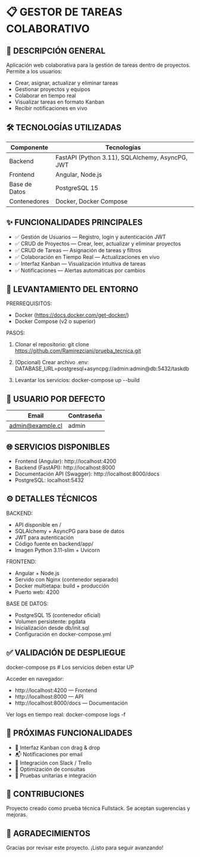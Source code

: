 
📋 GESTOR DE TAREAS COLABORATIVO
================================

📝 DESCRIPCIÓN GENERAL
----------------------
Aplicación web colaborativa para la gestión de tareas dentro de proyectos. Permite a los usuarios:
- Crear, asignar, actualizar y eliminar tareas
- Gestionar proyectos y equipos
- Colaborar en tiempo real
- Visualizar tareas en formato Kanban
- Recibir notificaciones en vivo

🛠️ TECNOLOGÍAS UTILIZADAS
--------------------------
| Componente   | Tecnologías                                  |
|--------------|-----------------------------------------------|
| Backend     | FastAPI (Python 3.11), SQLAlchemy, AsyncPG, JWT |
| Frontend    | Angular, Node.js                             |
| Base de Datos | PostgreSQL 15                             |
| Contenedores | Docker, Docker Compose                     |

✨ FUNCIONALIDADES PRINCIPALES
------------------------------
- ✅ Gestión de Usuarios — Registro, login y autenticación JWT
- ✅ CRUD de Proyectos — Crear, leer, actualizar y eliminar proyectos
- ✅ CRUD de Tareas — Asignación de tareas y filtros
- ✅ Colaboración en Tiempo Real — Actualizaciones en vivo
- ✅ Interfaz Kanban — Visualización intuitiva de tareas
- ✅ Notificaciones — Alertas automáticas por cambios

🚀 LEVANTAMIENTO DEL ENTORNO
----------------------------
PRERREQUISITOS:
- Docker (https://docs.docker.com/get-docker/)
- Docker Compose (v2 o superior)

PASOS:
1. Clonar el repositorio:
   git clone https://github.com/Ramirezciani/prueba_tecnica.git

2. (Opcional) Crear archivo .env:
   DATABASE_URL=postgresql+asyncpg://admin:admin@db:5432/taskdb

3. Levantar los servicios:
   docker-compose up --build

🔑 USUARIO POR DEFECTO
----------------------
| Email             | Contraseña |
|-------------------|-------------|
| admin@example.cl | admin       |

🌐 SERVICIOS DISPONIBLES
------------------------
- Frontend (Angular): http://localhost:4200
- Backend (FastAPI): http://localhost:8000
- Documentación API (Swagger): http://localhost:8000/docs
- PostgreSQL: localhost:5432

⚙️ DETALLES TÉCNICOS
--------------------
BACKEND:
- API disponible en /
- SQLAlchemy + AsyncPG para base de datos
- JWT para autenticación
- Código fuente en backend/app/
- Imagen Python 3.11-slim + Uvicorn

FRONTEND:
- Angular + Node.js
- Servido con Nginx (contenedor separado)
- Docker multietapa: build + producción
- Puerto web: 4200

BASE DE DATOS:
- PostgreSQL 15 (contenedor oficial)
- Volumen persistente: pgdata
- Inicialización desde db/init.sql
- Configuración en docker-compose.yml

✅ VALIDACIÓN DE DESPLIEGUE
---------------------------
docker-compose ps   # Los servicios deben estar UP

Acceder en navegador:
- http://localhost:4200 — Frontend
- http://localhost:8000 — API
- http://localhost:8000/docs — Documentación

Ver logs en tiempo real:
docker-compose logs -f

🔮 PRÓXIMAS FUNCIONALIDADES
---------------------------
- 🎯 Interfaz Kanban con drag & drop
- 📬 Notificaciones por email
- 🔗 Integración con Slack / Trello
- 🚀 Optimización de consultas
- 🧪 Pruebas unitarias e integración

🤝 CONTRIBUCIONES
-----------------
Proyecto creado como prueba técnica Fullstack.
Se aceptan sugerencias y mejoras.

🙌 AGRADECIMIENTOS
-------------------
Gracias por revisar este proyecto. ¡Listo para seguir avanzando!
